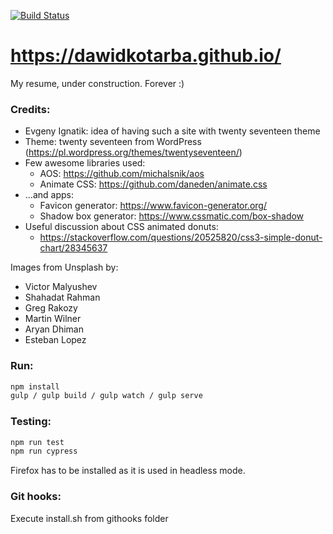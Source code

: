 [![Build Status](https://travis-ci.org/dawidkotarba/dawidkotarba.github.io.svg?branch=master)](https://travis-ci.org/dawidkotarba/dawidkotarba.github.io)
# https://dawidkotarba.github.io/

My resume, under construction. Forever :)

### Credits:
- Evgeny Ignatik: idea of having such a site with twenty seventeen theme
- Theme: twenty seventeen from WordPress (https://pl.wordpress.org/themes/twentyseventeen/)
- Few awesome libraries used:
    - AOS: https://github.com/michalsnik/aos
    - Animate CSS: https://github.com/daneden/animate.css
- ...and apps:
    - Favicon generator: https://www.favicon-generator.org/
    - Shadow box generator: https://www.cssmatic.com/box-shadow
- Useful discussion about CSS animated donuts:
    - https://stackoverflow.com/questions/20525820/css3-simple-donut-chart/28345637

Images from Unsplash by:
- Victor Malyushev
- Shahadat Rahman
- Greg Rakozy
- Martin Wilner
- Aryan Dhiman
- Esteban Lopez

### Run:
```bash
npm install
gulp / gulp build / gulp watch / gulp serve
```

### Testing:
```bash
npm run test
npm run cypress
```

Firefox has to be installed as it is used in headless mode.

### Git hooks:
Execute install.sh from githooks folder
